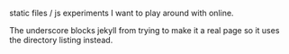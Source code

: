 static files / js experiments I want to play around with online.

The underscore blocks jekyll from trying to make it a real page so it uses the directory listing instead.